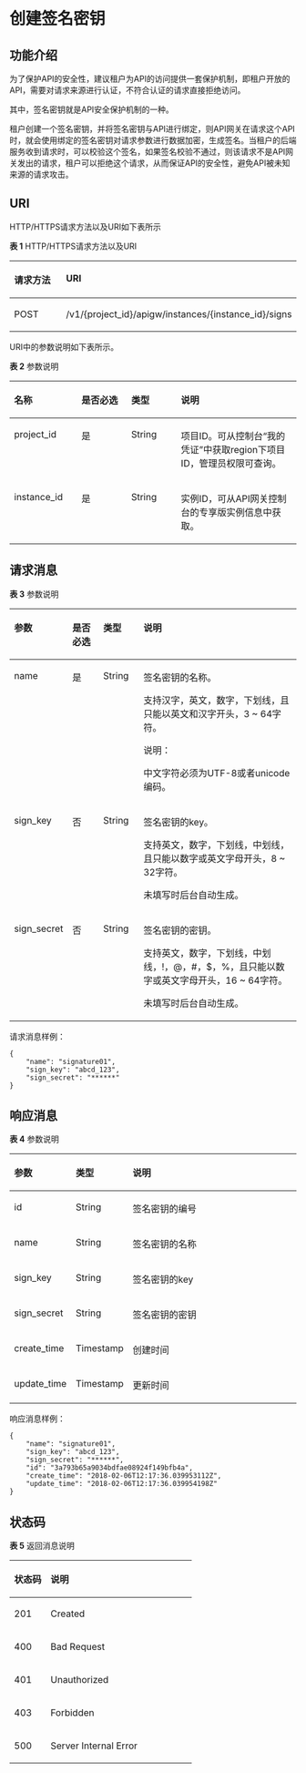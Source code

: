# 创建签名密钥<a name="apig-phapi-180713135"></a>

## 功能介绍<a name="section32899949"></a>

为了保护API的安全性，建议租户为API的访问提供一套保护机制，即租户开放的API，需要对请求来源进行认证，不符合认证的请求直接拒绝访问。

其中，签名密钥就是API安全保护机制的一种。

租户创建一个签名密钥，并将签名密钥与API进行绑定，则API网关在请求这个API时，就会使用绑定的签名密钥对请求参数进行数据加密，生成签名。当租户的后端服务收到请求时，可以校验这个签名，如果签名校验不通过，则该请求不是API网关发出的请求，租户可以拒绝这个请求，从而保证API的安全性，避免API被未知来源的请求攻击。

## URI<a name="section27664085"></a>

HTTP/HTTPS请求方法以及URI如下表所示

**表 1**  HTTP/HTTPS请求方法以及URI

<a name="table41707817"></a>
<table><thead align="left"><tr id="row58843872"><th class="cellrowborder" valign="top" width="20%" id="mcps1.2.3.1.1"><p id="p1624321"><a name="p1624321"></a><a name="p1624321"></a>请求方法</p>
</th>
<th class="cellrowborder" valign="top" width="80%" id="mcps1.2.3.1.2"><p id="p64461142"><a name="p64461142"></a><a name="p64461142"></a>URI</p>
</th>
</tr>
</thead>
<tbody><tr id="row53969991"><td class="cellrowborder" valign="top" width="20%" headers="mcps1.2.3.1.1 "><p id="p9493182"><a name="p9493182"></a><a name="p9493182"></a>POST</p>
</td>
<td class="cellrowborder" valign="top" width="80%" headers="mcps1.2.3.1.2 "><p id="p30750240"><a name="p30750240"></a><a name="p30750240"></a>/v1/{project_id}/apigw/instances/{instance_id}/signs</p>
</td>
</tr>
</tbody>
</table>

URI中的参数说明如下表所示。

**表 2**  参数说明

<a name="table38510415"></a>
<table><thead align="left"><tr id="row62423067"><th class="cellrowborder" valign="top" width="23.46765323467653%" id="mcps1.2.5.1.1"><p id="p23103637"><a name="p23103637"></a><a name="p23103637"></a>名称</p>
</th>
<th class="cellrowborder" valign="top" width="17.348265173482652%" id="mcps1.2.5.1.2"><p id="p59455291"><a name="p59455291"></a><a name="p59455291"></a>是否必选</p>
</th>
<th class="cellrowborder" valign="top" width="17.348265173482652%" id="mcps1.2.5.1.3"><p id="p51149303"><a name="p51149303"></a><a name="p51149303"></a>类型</p>
</th>
<th class="cellrowborder" valign="top" width="41.835816418358164%" id="mcps1.2.5.1.4"><p id="p49452846"><a name="p49452846"></a><a name="p49452846"></a>说明</p>
</th>
</tr>
</thead>
<tbody><tr id="row46257610"><td class="cellrowborder" valign="top" width="23.46765323467653%" headers="mcps1.2.5.1.1 "><p id="p55878963"><a name="p55878963"></a><a name="p55878963"></a>project_id</p>
</td>
<td class="cellrowborder" valign="top" width="17.348265173482652%" headers="mcps1.2.5.1.2 "><p id="p29902160"><a name="p29902160"></a><a name="p29902160"></a>是</p>
</td>
<td class="cellrowborder" valign="top" width="17.348265173482652%" headers="mcps1.2.5.1.3 "><p id="p6155914"><a name="p6155914"></a><a name="p6155914"></a>String</p>
</td>
<td class="cellrowborder" valign="top" width="41.835816418358164%" headers="mcps1.2.5.1.4 "><p id="p28867016"><a name="p28867016"></a><a name="p28867016"></a>项目ID。可从控制台“我的凭证”中获取region下项目ID，管理员权限可查询。</p>
</td>
</tr>
<tr id="row7809161535314"><td class="cellrowborder" valign="top" width="23.46765323467653%" headers="mcps1.2.5.1.1 "><p id="p1780913159538"><a name="p1780913159538"></a><a name="p1780913159538"></a>instance_id</p>
</td>
<td class="cellrowborder" valign="top" width="17.348265173482652%" headers="mcps1.2.5.1.2 "><p id="p9809215115310"><a name="p9809215115310"></a><a name="p9809215115310"></a>是</p>
</td>
<td class="cellrowborder" valign="top" width="17.348265173482652%" headers="mcps1.2.5.1.3 "><p id="p1280914152538"><a name="p1280914152538"></a><a name="p1280914152538"></a>String</p>
</td>
<td class="cellrowborder" valign="top" width="41.835816418358164%" headers="mcps1.2.5.1.4 "><p id="p1880914157537"><a name="p1880914157537"></a><a name="p1880914157537"></a>实例ID，可从API网关控制台的专享版实例信息中获取。</p>
</td>
</tr>
</tbody>
</table>

## 请求消息<a name="section47650173"></a>

**表 3**  参数说明

<a name="table2564886"></a>
<table><thead align="left"><tr id="row39382573"><th class="cellrowborder" valign="top" width="17.169999999999998%" id="mcps1.2.5.1.1"><p id="p35871824"><a name="p35871824"></a><a name="p35871824"></a><strong id="b54410961"><a name="b54410961"></a><a name="b54410961"></a>参数</strong></p>
</th>
<th class="cellrowborder" valign="top" width="11.110000000000001%" id="mcps1.2.5.1.2"><p id="p45211703"><a name="p45211703"></a><a name="p45211703"></a><strong id="b255714485613"><a name="b255714485613"></a><a name="b255714485613"></a>是否必选</strong></p>
</th>
<th class="cellrowborder" valign="top" width="14.14%" id="mcps1.2.5.1.3"><p id="p8879947"><a name="p8879947"></a><a name="p8879947"></a><strong id="b12810666"><a name="b12810666"></a><a name="b12810666"></a>类型</strong></p>
</th>
<th class="cellrowborder" valign="top" width="57.58%" id="mcps1.2.5.1.4"><p id="p31031046"><a name="p31031046"></a><a name="p31031046"></a><strong id="b10843966"><a name="b10843966"></a><a name="b10843966"></a>说明</strong></p>
</th>
</tr>
</thead>
<tbody><tr id="row5946028"><td class="cellrowborder" valign="top" width="17.169999999999998%" headers="mcps1.2.5.1.1 "><p id="p11866226"><a name="p11866226"></a><a name="p11866226"></a>name</p>
</td>
<td class="cellrowborder" valign="top" width="11.110000000000001%" headers="mcps1.2.5.1.2 "><p id="p21640249"><a name="p21640249"></a><a name="p21640249"></a>是</p>
</td>
<td class="cellrowborder" valign="top" width="14.14%" headers="mcps1.2.5.1.3 "><p id="p8029736"><a name="p8029736"></a><a name="p8029736"></a>String</p>
</td>
<td class="cellrowborder" valign="top" width="57.58%" headers="mcps1.2.5.1.4 "><p id="p46428904"><a name="p46428904"></a><a name="p46428904"></a>签名密钥的名称。</p>
<p id="p23804074"><a name="p23804074"></a><a name="p23804074"></a>支持汉字，英文，数字，下划线，且只能以英文和汉字开头，3 ~ 64字符。</p>
<div class="note" id="note1389815157433"><a name="note1389815157433"></a><a name="note1389815157433"></a><span class="notetitle"> 说明： </span><div class="notebody"><p id="p108991115154319"><a name="p108991115154319"></a><a name="p108991115154319"></a>中文字符必须为UTF-8或者unicode编码。</p>
</div></div>
</td>
</tr>
<tr id="row826071"><td class="cellrowborder" valign="top" width="17.169999999999998%" headers="mcps1.2.5.1.1 "><p id="p66911810"><a name="p66911810"></a><a name="p66911810"></a>sign_key</p>
</td>
<td class="cellrowborder" valign="top" width="11.110000000000001%" headers="mcps1.2.5.1.2 "><p id="p51147542"><a name="p51147542"></a><a name="p51147542"></a>否</p>
</td>
<td class="cellrowborder" valign="top" width="14.14%" headers="mcps1.2.5.1.3 "><p id="p49310201"><a name="p49310201"></a><a name="p49310201"></a>String</p>
</td>
<td class="cellrowborder" valign="top" width="57.58%" headers="mcps1.2.5.1.4 "><p id="p34703382"><a name="p34703382"></a><a name="p34703382"></a>签名密钥的key。</p>
<p id="p65832877"><a name="p65832877"></a><a name="p65832877"></a>支持英文，数字，下划线，中划线，且只能以数字或英文字母开头，8 ~ 32字符。</p>
<p id="p9329870"><a name="p9329870"></a><a name="p9329870"></a>未填写时后台自动生成。</p>
</td>
</tr>
<tr id="row16859971"><td class="cellrowborder" valign="top" width="17.169999999999998%" headers="mcps1.2.5.1.1 "><p id="p23480388"><a name="p23480388"></a><a name="p23480388"></a>sign_secret</p>
</td>
<td class="cellrowborder" valign="top" width="11.110000000000001%" headers="mcps1.2.5.1.2 "><p id="p22863307"><a name="p22863307"></a><a name="p22863307"></a>否</p>
</td>
<td class="cellrowborder" valign="top" width="14.14%" headers="mcps1.2.5.1.3 "><p id="p39988541"><a name="p39988541"></a><a name="p39988541"></a>String</p>
</td>
<td class="cellrowborder" valign="top" width="57.58%" headers="mcps1.2.5.1.4 "><p id="p15760103411438"><a name="p15760103411438"></a><a name="p15760103411438"></a>签名密钥的密钥。</p>
<p id="p17846404"><a name="p17846404"></a><a name="p17846404"></a>支持英文，数字，下划线，中划线，!，@，#，$，%，且只能以数字或英文字母开头，16 ~ 64字符。</p>
<p id="p182071619113719"><a name="p182071619113719"></a><a name="p182071619113719"></a>未填写时后台自动生成。</p>
</td>
</tr>
</tbody>
</table>

请求消息样例：

```
{
	"name": "signature01",
	"sign_key": "abcd_123",
	"sign_secret": "******"
}
```

## 响应消息<a name="section34458777"></a>

**表 4**  参数说明

<a name="table20176688"></a>
<table><thead align="left"><tr id="row48802096"><th class="cellrowborder" valign="top" width="18.18%" id="mcps1.2.4.1.1"><p id="p60655680"><a name="p60655680"></a><a name="p60655680"></a>参数</p>
</th>
<th class="cellrowborder" valign="top" width="16.16%" id="mcps1.2.4.1.2"><p id="p60358653"><a name="p60358653"></a><a name="p60358653"></a>类型</p>
</th>
<th class="cellrowborder" valign="top" width="65.66%" id="mcps1.2.4.1.3"><p id="p45152596"><a name="p45152596"></a><a name="p45152596"></a>说明</p>
</th>
</tr>
</thead>
<tbody><tr id="row32899729"><td class="cellrowborder" valign="top" width="18.18%" headers="mcps1.2.4.1.1 "><p id="p47632363"><a name="p47632363"></a><a name="p47632363"></a>id</p>
</td>
<td class="cellrowborder" valign="top" width="16.16%" headers="mcps1.2.4.1.2 "><p id="p33016177"><a name="p33016177"></a><a name="p33016177"></a>String</p>
</td>
<td class="cellrowborder" valign="top" width="65.66%" headers="mcps1.2.4.1.3 "><p id="p57064717"><a name="p57064717"></a><a name="p57064717"></a>签名密钥的编号</p>
</td>
</tr>
<tr id="row43820405"><td class="cellrowborder" valign="top" width="18.18%" headers="mcps1.2.4.1.1 "><p id="p59791946"><a name="p59791946"></a><a name="p59791946"></a>name</p>
</td>
<td class="cellrowborder" valign="top" width="16.16%" headers="mcps1.2.4.1.2 "><p id="p11309480"><a name="p11309480"></a><a name="p11309480"></a>String</p>
</td>
<td class="cellrowborder" valign="top" width="65.66%" headers="mcps1.2.4.1.3 "><p id="p43652662"><a name="p43652662"></a><a name="p43652662"></a>签名密钥的名称</p>
</td>
</tr>
<tr id="row57329638"><td class="cellrowborder" valign="top" width="18.18%" headers="mcps1.2.4.1.1 "><p id="p13189120"><a name="p13189120"></a><a name="p13189120"></a>sign_key</p>
</td>
<td class="cellrowborder" valign="top" width="16.16%" headers="mcps1.2.4.1.2 "><p id="p61685790"><a name="p61685790"></a><a name="p61685790"></a>String</p>
</td>
<td class="cellrowborder" valign="top" width="65.66%" headers="mcps1.2.4.1.3 "><p id="p30493097"><a name="p30493097"></a><a name="p30493097"></a>签名密钥的key</p>
</td>
</tr>
<tr id="row6002418"><td class="cellrowborder" valign="top" width="18.18%" headers="mcps1.2.4.1.1 "><p id="p16433867"><a name="p16433867"></a><a name="p16433867"></a>sign_secret</p>
</td>
<td class="cellrowborder" valign="top" width="16.16%" headers="mcps1.2.4.1.2 "><p id="p56074820"><a name="p56074820"></a><a name="p56074820"></a>String</p>
</td>
<td class="cellrowborder" valign="top" width="65.66%" headers="mcps1.2.4.1.3 "><p id="p45766533"><a name="p45766533"></a><a name="p45766533"></a>签名密钥的密钥</p>
</td>
</tr>
<tr id="row9245616"><td class="cellrowborder" valign="top" width="18.18%" headers="mcps1.2.4.1.1 "><p id="p10697457"><a name="p10697457"></a><a name="p10697457"></a>create_time</p>
</td>
<td class="cellrowborder" valign="top" width="16.16%" headers="mcps1.2.4.1.2 "><p id="p61187727"><a name="p61187727"></a><a name="p61187727"></a>Timestamp</p>
</td>
<td class="cellrowborder" valign="top" width="65.66%" headers="mcps1.2.4.1.3 "><p id="p57258865"><a name="p57258865"></a><a name="p57258865"></a>创建时间</p>
</td>
</tr>
<tr id="row45567744"><td class="cellrowborder" valign="top" width="18.18%" headers="mcps1.2.4.1.1 "><p id="p67108611"><a name="p67108611"></a><a name="p67108611"></a>update_time</p>
</td>
<td class="cellrowborder" valign="top" width="16.16%" headers="mcps1.2.4.1.2 "><p id="p67088448"><a name="p67088448"></a><a name="p67088448"></a>Timestamp</p>
</td>
<td class="cellrowborder" valign="top" width="65.66%" headers="mcps1.2.4.1.3 "><p id="p65455197"><a name="p65455197"></a><a name="p65455197"></a>更新时间</p>
</td>
</tr>
</tbody>
</table>

响应消息样例：

```
{
	"name": "signature01",
	"sign_key": "abcd_123",
	"sign_secret": "******",
	"id": "3a793b65a9034bdfae08924f149bfb4a",
	"create_time": "2018-02-06T12:17:36.039953112Z",
	"update_time": "2018-02-06T12:17:36.039954198Z"
}
```

## 状态码<a name="section26198374"></a>

**表 5**  返回消息说明

<a name="table48963168"></a>
<table><thead align="left"><tr id="row42034035"><th class="cellrowborder" valign="top" width="20%" id="mcps1.2.3.1.1"><p id="p49313649"><a name="p49313649"></a><a name="p49313649"></a>状态码</p>
</th>
<th class="cellrowborder" valign="top" width="80%" id="mcps1.2.3.1.2"><p id="p46407939"><a name="p46407939"></a><a name="p46407939"></a>说明</p>
</th>
</tr>
</thead>
<tbody><tr id="row8520349"><td class="cellrowborder" valign="top" width="20%" headers="mcps1.2.3.1.1 "><p id="p19059693"><a name="p19059693"></a><a name="p19059693"></a>201</p>
</td>
<td class="cellrowborder" valign="top" width="80%" headers="mcps1.2.3.1.2 "><p id="p331318"><a name="p331318"></a><a name="p331318"></a>Created</p>
</td>
</tr>
<tr id="row2981863"><td class="cellrowborder" valign="top" width="20%" headers="mcps1.2.3.1.1 "><p id="p40204311"><a name="p40204311"></a><a name="p40204311"></a>400</p>
</td>
<td class="cellrowborder" valign="top" width="80%" headers="mcps1.2.3.1.2 "><p id="p35323731"><a name="p35323731"></a><a name="p35323731"></a>Bad Request</p>
</td>
</tr>
<tr id="row49478130"><td class="cellrowborder" valign="top" width="20%" headers="mcps1.2.3.1.1 "><p id="p48305580"><a name="p48305580"></a><a name="p48305580"></a>401</p>
</td>
<td class="cellrowborder" valign="top" width="80%" headers="mcps1.2.3.1.2 "><p id="p20437927"><a name="p20437927"></a><a name="p20437927"></a>Unauthorized</p>
</td>
</tr>
<tr id="row49723620"><td class="cellrowborder" valign="top" width="20%" headers="mcps1.2.3.1.1 "><p id="p1081443"><a name="p1081443"></a><a name="p1081443"></a>403</p>
</td>
<td class="cellrowborder" valign="top" width="80%" headers="mcps1.2.3.1.2 "><p id="p20488054"><a name="p20488054"></a><a name="p20488054"></a>Forbidden</p>
</td>
</tr>
<tr id="row50174763"><td class="cellrowborder" valign="top" width="20%" headers="mcps1.2.3.1.1 "><p id="p37623992"><a name="p37623992"></a><a name="p37623992"></a>500</p>
</td>
<td class="cellrowborder" valign="top" width="80%" headers="mcps1.2.3.1.2 "><p id="p6744143"><a name="p6744143"></a><a name="p6744143"></a>Server Internal Error</p>
</td>
</tr>
</tbody>
</table>

